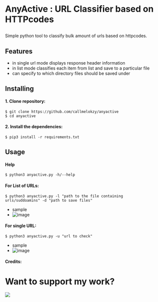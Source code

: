 # AnyActive : URL Classifier based on HTTPcodes<p>
Simple python tool to classify bulk amount of urls based on httpcodes.

## <b> Features </b>
- in single url mode displays response header information 
- in list mode classifies each item from list and save to a particular file 
- can specify to which directory files should be saved under
## <b> Installing </b>
#### 1. Clone repository:
```
$ git clone https://github.com/callmelokzy/anyactive
$ cd anyactive
```
#### 2. Install the dependencies:
```
$ pip3 install -r requirements.txt
```


## <b> Usage </b>

#### Help
```
$ python3 anyactive.py -h/--help
```
#### For List of URLs:
```
$ python3 anyactive.py -l "path to the file containing urls/suddoamins" -d "path to save files"
```
- sample
- ![image](https://user-images.githubusercontent.com/56486732/212759227-c6c132e7-c549-47fa-a757-304306b75bd0.png)

#### For single URL: 
```
$ python3 anyactive.py -u "url to check"
```
- sample  </sub>
- ![image](https://user-images.githubusercontent.com/56486732/212749669-9b78d2b3-4212-43b0-a590-901090184d55.png)


#### Credits: 

# Want to support my work?

<a href="https://www.buymeacoffee.com/callmelokzy"><img src="https://img.buymeacoffee.com/button-api/?text=Buy me a chaiii&emoji=☕&slug=callmelokzy&button_colour=FFDD00&font_colour=000000&font_family=Cookie&outline_colour=000000&coffee_colour=ffffff" /></a>

